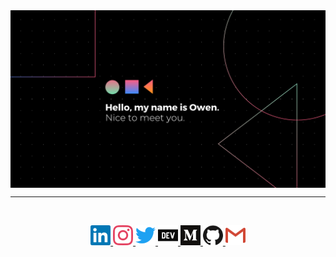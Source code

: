 <a href="https://github.com/anuraghazra/github-readme-stats">
    <img align="center" src="assets/banner.png"/>
</a>

<!-- <p align="center">
  <a href="https://github.com/anuraghazra/github-readme-stats">
    <img
      align="center"
      height="165"
      src="https://github-readme-stats.vercel.app/api?username=owenyuwono&count_private=true&show_icons=true&custom_title=Github%20Status&hide=issues"
    />
  </a>
</p> -->

---
<br />

<p align="center">
    <a href="https://www.linkedin.com/in/owenyuwono/">
        <img src="assets/linkedin.svg" width="32" height="32" />
    </a>
    <a href="https://instagram.com/owen.yuwono/">
        <img src="assets/instagram.svg" width="32" height="32" />
    </a>
    <a href="https://twitter.com/owenyuwono/">
        <img src="assets/twitter.svg" width="32" height="32" />
    </a>
    <a href="https://dev.to/owenyuwono/">
        <img src="assets/dev-dot-to.svg" width="32" height="32" />
    </a>
    <a href="https://owenyuwono.medium.com/">
        <img src="assets/medium.svg" width="32" height="32" />
    </a>
    <a href="https://github.com/owenyuwono/?tab=follow">
        <img src="assets/github.svg" width="32" height="32" />
    </a>
    <a href="mailto:owenyuwono@gmail.com">
        <img src="assets/gmail.svg" width="32" height="32" />
    </a>
</p>
